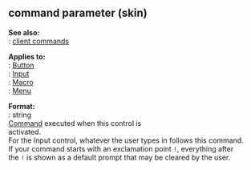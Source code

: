 ## command parameter (skin)    
**See also:**    
:   [client commands](/%7Bskin%7D/commands)    
<!-- -->    
**Applies to:**    
:   [Button](/%7Bskin%7D/control/button)    
:   [Input](/%7Bskin%7D/control/input)    
:   [Macro](/%7Bskin%7D/control/macro)    
:   [Menu](/%7Bskin%7D/control/menu)    
<!-- -->    
**Format:**    
:   string    
[Command](/%7Bskin%7D/commands) executed when this control is    
activated.    
For the Input control, whatever the user types in follows this command.    
If your command starts with an exclamation point `!`, everything after    
the `!` is shown as a default prompt that may be cleared by the user.  